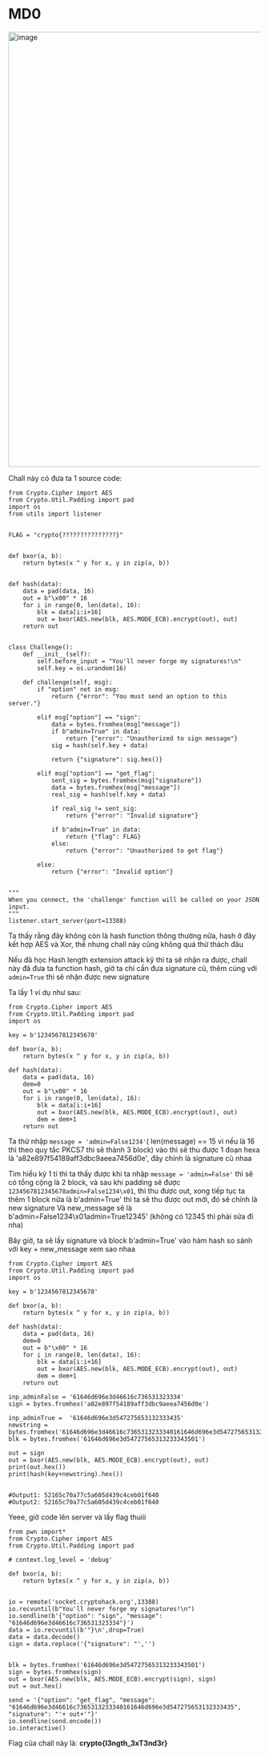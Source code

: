 # MD0


<img width="868" alt="image" src="https://github.com/trananhnhatviet/Hash_funtion/assets/92376163/4df25e7d-b6ea-4375-8690-a329b7799077">


Chall này có đưa ta 1 source code:
```
from Crypto.Cipher import AES
from Crypto.Util.Padding import pad
import os
from utils import listener


FLAG = "crypto{???????????????}"


def bxor(a, b):
    return bytes(x ^ y for x, y in zip(a, b))


def hash(data):
    data = pad(data, 16)
    out = b"\x00" * 16
    for i in range(0, len(data), 16):
        blk = data[i:i+16]
        out = bxor(AES.new(blk, AES.MODE_ECB).encrypt(out), out)
    return out


class Challenge():
    def __init__(self):
        self.before_input = "You'll never forge my signatures!\n"
        self.key = os.urandom(16)

    def challenge(self, msg):
        if "option" not in msg:
            return {"error": "You must send an option to this server."}

        elif msg["option"] == "sign":
            data = bytes.fromhex(msg["message"])
            if b"admin=True" in data:
                return {"error": "Unauthorized to sign message"}
            sig = hash(self.key + data)

            return {"signature": sig.hex()}

        elif msg["option"] == "get_flag":
            sent_sig = bytes.fromhex(msg["signature"])
            data = bytes.fromhex(msg["message"])
            real_sig = hash(self.key + data)

            if real_sig != sent_sig:
                return {"error": "Invalid signature"}

            if b"admin=True" in data:
                return {"flag": FLAG}
            else:
                return {"error": "Unauthorized to get flag"}

        else:
            return {"error": "Invalid option"}


"""
When you connect, the 'challenge' function will be called on your JSON
input.
"""
listener.start_server(port=13388)

```
Ta thấy rằng đây không còn là hash function thông thường nữa, hash ở đây kết hợp AES và Xor, thế nhưng chall này cũng không quá thử thách đâu

Nếu đã học Hash length extension attack kỹ thì ta sẽ nhận ra được, chall này đã đưa ta function hash, giờ ta chỉ cần đưa signature cũ, thêm cùng với ``admin=True`` thì sẽ nhận được new signature

Ta lấy 1 ví dụ như sau:
```
from Crypto.Cipher import AES
from Crypto.Util.Padding import pad
import os

key = b'1234567812345678'

def bxor(a, b):
    return bytes(x ^ y for x, y in zip(a, b))

def hash(data):
    data = pad(data, 16)
    dem=0
    out = b"\x00" * 16
    for i in range(0, len(data), 16):
        blk = data[i:i+16]
        out = bxor(AES.new(blk, AES.MODE_ECB).encrypt(out), out)
        dem = dem+1
    return out
```

Ta thử nhập ``message = 'admin=False1234'``( len(message) == 15 vì nếu là 16 thì theo quy tắc PKCS7 thì sẽ thành 3 block) vào thì sẽ thu được 1 đoạn hexa là 'a82e897f54189aff3dbc9aeea7456d0e', đây chính là signature cũ nhaa

Tìm hiểu kỹ 1 tí thì ta thấy được khi ta nhập ``message = 'admin=False'`` thì sẽ có tổng cộng là 2 block, và sau khi padding sẽ được ``1234567812345678admin=False1234\x01``, thì thu được out, xong tiếp tục ta thêm 1 block nữa là b'admin=True' thì ta sẽ thu được out mới, đó sẽ chính là new signature
Và new_message sẽ là b'admin=False1234\x01admin=True12345' (không có 12345 thì phải sửa đi nha)

Bây giờ, ta sẽ lấy signature và block b'admin=True' vào hàm hash so sánh với key + new_message xem sao nhaa
```
from Crypto.Cipher import AES
from Crypto.Util.Padding import pad
import os

key = b'1234567812345678'

def bxor(a, b):
    return bytes(x ^ y for x, y in zip(a, b))

def hash(data):
    data = pad(data, 16)
    dem=0
    out = b"\x00" * 16
    for i in range(0, len(data), 16):
        blk = data[i:i+16]
        out = bxor(AES.new(blk, AES.MODE_ECB).encrypt(out), out)
        dem = dem+1
    return out

inp_adminFalse = '61646d696e3d46616c736531323334'
sign = bytes.fromhex('a82e897f54189aff3dbc9aeea7456d0e')

inp_adminTrue =  '61646d696e3d547275653132333435'
newstring = bytes.fromhex('61646d696e3d46616c7365313233340161646d696e3d547275653132333435')
blk = bytes.fromhex('61646d696e3d54727565313233343501')

out = sign
out = bxor(AES.new(blk, AES.MODE_ECB).encrypt(out), out)
print(out.hex())
print(hash(key+newstring).hex())


#Output1: 52165c70a77c5a605d439c4ceb01f640
#Output2: 52165c70a77c5a605d439c4ceb01f640
```
Yeee, giờ code lên server và lấy flag thuiii
```
from pwn import*
from Crypto.Cipher import AES
from Crypto.Util.Padding import pad

# context.log_level = 'debug'

def bxor(a, b):
    return bytes(x ^ y for x, y in zip(a, b))


io = remote('socket.cryptohack.org',13388)
io.recvuntil(b"You'll never forge my signatures!\n")
io.sendline(b'{"option": "sign", "message": "61646d696e3d46616c736531323334"}')
data = io.recvuntil(b'"}\n',drop=True)
data = data.decode()
sign = data.replace('{"signature": "','')


blk = bytes.fromhex('61646d696e3d54727565313233343501')
sign = bytes.fromhex(sign)
out = bxor(AES.new(blk, AES.MODE_ECB).encrypt(sign), sign)
out = out.hex()

send = '{"option": "get_flag", "message": "61646d696e3d46616c7365313233340161646d696e3d547275653132333435", "signature": "'+ out+'"}'
io.sendline(send.encode())
io.interactive()
```
Flag của chall này là: **crypto{l3ngth_3xT3nd3r}**
